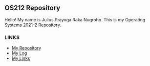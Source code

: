 ## OS212 Repository

Hello! My name is Julius Prayoga Raka Nugroho.
This is my Operating Systems 2021-2 Repository.

### LINKS 
- [My Repository](https://github.com/rakazet/os212)
- [My Log](https://rakazet.github.io/os212/TXT/mylog.txt)
- [My Links](https://rakazet.github.io/os212/LINKS)
